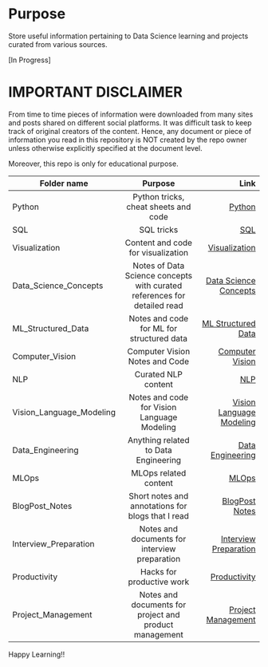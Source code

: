 # Purpose #

Store useful information pertaining to Data Science learning and projects curated from various sources.

[In Progress]

# IMPORTANT DISCLAIMER #
From time to time pieces of information were downloaded from many sites and posts shared on different social platforms. It was difficult task to keep track of original creators of the content. Hence, any document or piece of information you read in this repository is NOT created by the repo owner unless otherwise explicitly specified at the document level.

Moreover, this repo is only for educational purpose.

| Folder name   |      Purpose      |  Link |
|----------|:-------------:|------:|
| Python | Python tricks, cheat sheets and code | [Python](/Python/) |
| SQL | SQL tricks | [SQL](/SQL/) |
| Visualization | Content and code for visualization | [Visualization](/Visualization/)
| Data_Science_Concepts | Notes of Data Science concepts with curated references for detailed read | [Data Science Concepts](/Data_Science_Concepts/) |
| ML_Structured_Data | Notes and code for ML for structured data | [ML Structured Data](/ML_Structured_Data/) |
| Computer_Vision | Computer Vision Notes and Code | [Computer Vision](/CV/) |
| NLP | Curated NLP content | [NLP](/NLP/) |
| Vision_Language_Modeling | Notes and code for Vision Language Modeling | [Vision Language Modeling](/Vision_Language_Modeling/) |
| Data_Engineering | Anything related to Data Engineering | [Data Engineering](/Data_Engineering/) |
| MLOps | MLOps related content | [MLOps](/MLOps/) |
| BlogPost_Notes | Short notes and annotations for blogs that I read | [BlogPost Notes](/BlogPost_Notes/) |
| Interview_Preparation | Notes and documents for interview preparation | [Interview Preparation](/Interview_Preparation/) |
| Productivity | Hacks for productive work | [Productivity](/Productivity/) |
| Project_Management | Notes and documents for project and product management | [Project Management](/ProjectManagement/) |



Happy Learning!!